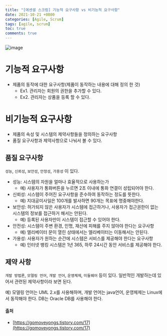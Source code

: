 ```yaml
---
title: "[에센셜 스크럼] 기능적 요구사항 vs 비기능적 요구사항"
date: 2021-10-21 +0800
categories: [Agile, Scrum]
tags: [agile, scrum] 
toc: true
comments: true
---
```


![image](https://user-images.githubusercontent.com/44339530/138194515-0c34be81-3287-46d3-a5dc-69998fd966a0.png)

# 기능적 요구사항
- 제품의 동작에 대한 요구사항(제품이 동작하는 내용에 대해 정의 한 것)
  - Ex1. 관리자는 회원의 권한을 추가할 수 있다.
  - Ex2. 관리자는 상품을 등록 할 수 있다.

# 비기능적 요구사항
- 제품의 속성 및 시스템의 제약사항들을 정의하는 요구사항
- 품질 요구사항과 제약사항으로 나눠서 볼 수 있다.

## 품질 요구사항
`성능`, `신뢰성`, `보안성`, `안정성`, `가용성` 이 있다.

- 성능: 시스템의 자원을 얼마나 효율적으로 사용하는가 
  - 예) 사용자가 통화버튼을 누르면 2초 이내에 통화 연결이 성립되어야 한다.
- 신뢰성: 시스템이 주어진 요구사항을 준수하여 동작하는 정도를 뜻한다.
  - 예) 지대공미사일은 100개를 발사하면 90개는 목표에 명중해야한다.
- 보안성: 허가되지 않은 사용자가 시스템에 접근하거나, 사용자가 접근권한이 없는 시스템의 정보를 접근하거 해서는 안된다.
  - 예) 등록된 사용자만이 시스템이 접근할 수 있어야 한다.
- 안전성: 시스템이 주변 환경, 인명, 재산에 피해를 주지 않아야 한다는 요구사항
  - 예) 엘리베이터 문이 열린 상태에서는 엘리베이터는 이동해서는 안된다.
- 가용성: 사용자가 원하는 순간에 시스템은 서비스를 제공해야 한다는 요구사항
  - 예) 인터넷 뱅킹 시스템은 1년 365, 하루 24시간 동안 서비스를 제공해야 한다.

## 제약 사항
`개발 방법론`, `모델링 언어`, `개발 언어`, `운영체제`, `미들웨어` 등이 있다. 일반적인 개발하는데 있어서 관련된 제약사항이라 보면 된다.

예) 모델링 언어는 UML 2.x를 사용해하며, 개발 언어는 java언어, 운영체제는 Linux에서 동작해야 한다. DB는 Oracle DB를 사용해야 한다.

#### 출처
- [https://gomoveyongs.tistory.com/17](https://gomoveyongs.tistory.com/17)
